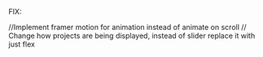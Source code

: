 FIX:

//Implement framer motion for animation instead of animate on scroll
// Change how projects are being displayed, instead of slider replace it with just
flex

